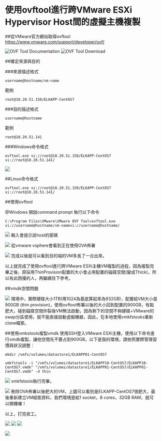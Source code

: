 # 使用ovftool進行跨VMware ESXi Hypervisor Host間的虛擬主機複製

##從VMware官方網站取得ovftool
https://www.vmware.com/support/developer/ovf/

![OVF Tool Documentation](2016-04-07_150006.png)
![OVF Tool Download](2016-04-07_145947.png)

##確定來源與目的

###來源描述格式

    username@hostname/vm-name

範例

    root@10.20.51.150/ELKAPP-CentOS7

###目的描述格式

    username@hostname

範例

    root@10.20.51.141

###Windows命令格式

    ovftool.exe vi://root@10.20.51.150/ELKAPP-CentOS7 vi://root@10.20.51.141/

![](2016-04-07_150916.png)

##Linux命令格式

    ovftool.exe vi://root@10.20.51.150/ELKAPP-CentOS7 vi://root@10.20.51.141/

##使用ovftool

@Windows 開啟command prompt 執行以下命令

    C:\Program Files\VMware\VMware OVF Tool>ovftool.exe vi://username@hostname/vm-namevi://username@hostname/

![](2016-04-07_150956.png)
輸入會提示該host的密碼

![](2016-04-07_151007.png)
從vmware vsphere會看到正在使用OVA佈署

![](2016-04-07_151020.png)
完成以後就可以看到目的端的VM多長了一台出來。

以上就完成了使用ovftool進行跨VMware ESXi主機VM複製的過程，因為複製完畢之後，原採用ThinProvision配置的大小會占用配置的磁碟空間(變成Thick)，所以有此困擾的人，再繼續往下參考。

##vmdk空間問題


![](2016-04-07_151839.png)
環境中，實際硬碟大小1TB(用1024為基底算起來為932GB)，配置給VM大小是900GB (thin provision)，使用ovftool佈署以後的大小回到配置的900GB，有點肥大，碰到磁碟空間炸裂後VM無法啟動，因為剩下的空間不夠硬碟+VMware的swap分區使用，就不能直接啟動虛擬機器，因此，在本地使用vmkfstooks重新clone檔案。

##使用vmkstools複製vmdk
使用SSH登入VMware ESXi主機，使用以下命令進行vmdk複製，讓他空間先不要占到900GB，以下是我的環境，請依照實際管理習慣與狀況調整：

    mkdir /vmfs/volumes/datastore1/ELKAPP01-CentOS7

    vmkfstools -i "/vmfs/volumes/datastore1/ELKAPP10-CentOS7/ELKAPP10-CentOS7.vmdk" "/vmfs/volumes/datastore1/ELKAPP01-CentOS7/ELKAPP01-CentOS7.vmdk" -d thin

![](2016-04-07_160145.png)
vmkfstools執行完畢。

![](2016-04-07_160248.png)
刪除OVA佈署以後肥大的VM，上圖可以看到是ELKAPP-CentOS7很肥大，最後重新建立VM組態資料，我們環境是給1 socket，8 cores，32GB RAM，就可以開機囉！

以上，打完收工。






![](2016-04-07_151829.png)
![](2016-04-07_151820.png)
![](2016-04-07_151726.png)

![](2016-04-07_151056.png)
